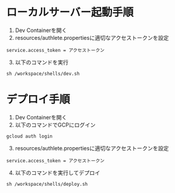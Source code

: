 ローカルサーバー起動手順
===========================================

1. Dev Containerを開く
2. resources/authlete.propertiesに適切なアクセストークンを設定
```
service.access_token = アクセストークン
```
3. 以下のコマンドを実行
```
sh /workspace/shells/dev.sh
```

デプロイ手順
===========================================

1. Dev Containerを開く
2. 以下のコマンドでGCPにログイン
```
gcloud auth login
```
3. resources/authlete.propertiesに適切なアクセストークンを設定
```
service.access_token = アクセストークン
```
4. 以下のコマンドを実行してデプロイ
```
sh /workspace/shells/deploy.sh
```